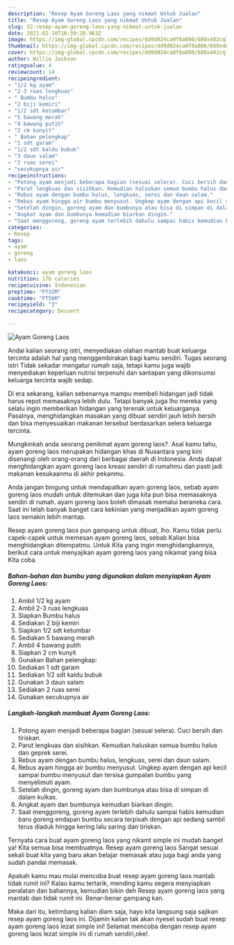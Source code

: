 ```yaml
---
description: "Resep Ayam Goreng Laos yang nikmat Untuk Jualan"
title: "Resep Ayam Goreng Laos yang nikmat Untuk Jualan"
slug: 32-resep-ayam-goreng-laos-yang-nikmat-untuk-jualan
date: 2021-02-10T16:59:20.963Z
image: https://img-global.cpcdn.com/recipes/dd9d024ca0f8a800/680x482cq70/ayam-goreng-laos-foto-resep-utama.jpg
thumbnail: https://img-global.cpcdn.com/recipes/dd9d024ca0f8a800/680x482cq70/ayam-goreng-laos-foto-resep-utama.jpg
cover: https://img-global.cpcdn.com/recipes/dd9d024ca0f8a800/680x482cq70/ayam-goreng-laos-foto-resep-utama.jpg
author: Willie Jackson
ratingvalue: 4
reviewcount: 14
recipeingredient:
- "1/2 kg ayam"
- "2-3 ruas lengkuas"
- " Bumbu halus"
- "2 biji kemiri"
- "1/2 sdt ketumbar"
- "5 bawang merah"
- "4 bawang putih"
- "2 cm kunyit"
- " Bahan pelengkap"
- "1 sdt garam"
- "1/2 sdt kaldu bubuk"
- "3 daun salam"
- "2 ruas serei"
- "secukupnya air"
recipeinstructions:
- "Potong ayam menjadi beberapa bagian (sesuai selera). Cuci bersih dan tiriskan."
- "Parut lengkuas dan sisihkan. Kemudian haluskan semua bumbu halus dan geprek serei."
- "Rebus ayam dengan bumbu halus, lengkuas, serei dan daun salam."
- "Rebus ayam hingga air bumbu menyusut. Ungkep ayam dengan api kecil sampai bumbu menyusut dan tersisa gumpalan bumbu yang menyelimuti ayam."
- "Setelah dingin, goreng ayam dan bumbunya atau bisa di simpan di dalam kulkas."
- "Angkat ayam dan bumbunya kemudian biarkan dingin."
- "Saat menggoreng, goreng ayam terlebih dahulu sampai habis kemudian baru goreng endapan bumbu secara terpisah dengan api sedang sambil terus diaduk hingga kering lalu saring dan tiriskan."
categories:
- Resep
tags:
- ayam
- goreng
- laos

katakunci: ayam goreng laos 
nutrition: 176 calories
recipecuisine: Indonesian
preptime: "PT32M"
cooktime: "PT56M"
recipeyield: "3"
recipecategory: Dessert

---
```



![Ayam Goreng Laos](https://img-global.cpcdn.com/recipes/dd9d024ca0f8a800/680x482cq70/ayam-goreng-laos-foto-resep-utama.jpg)

Andai kalian seorang istri, menyediakan olahan mantab buat keluarga tercinta adalah hal yang menggembirakan bagi kamu sendiri. Tugas seorang istri Tidak sekadar mengatur rumah saja, tetapi kamu juga wajib menyediakan keperluan nutrisi terpenuhi dan santapan yang dikonsumsi keluarga tercinta wajib sedap.

Di era  sekarang, kalian sebenarnya mampu membeli hidangan jadi tidak harus repot memasaknya lebih dulu. Tetapi banyak juga lho mereka yang selalu ingin memberikan hidangan yang terenak untuk keluarganya. Pasalnya, menghidangkan masakan yang dibuat sendiri jauh lebih bersih dan bisa menyesuaikan makanan tersebut berdasarkan selera keluarga tercinta. 



Mungkinkah anda seorang penikmat ayam goreng laos?. Asal kamu tahu, ayam goreng laos merupakan hidangan khas di Nusantara yang kini disenangi oleh orang-orang dari berbagai daerah di Indonesia. Anda dapat menghidangkan ayam goreng laos kreasi sendiri di rumahmu dan pasti jadi makanan kesukaanmu di akhir pekanmu.

Anda jangan bingung untuk mendapatkan ayam goreng laos, sebab ayam goreng laos mudah untuk ditemukan dan juga kita pun bisa memasaknya sendiri di rumah. ayam goreng laos boleh dimasak memalui beraneka cara. Saat ini telah banyak banget cara kekinian yang menjadikan ayam goreng laos semakin lebih mantap.

Resep ayam goreng laos pun gampang untuk dibuat, lho. Kamu tidak perlu capek-capek untuk memesan ayam goreng laos, sebab Kalian bisa menghidangkan ditempatmu. Untuk Kita yang ingin menghidangkannya, berikut cara untuk menyajikan ayam goreng laos yang nikamat yang bisa Kita coba.

<!--inarticleads1-->

##### Bahan-bahan dan bumbu yang digunakan dalam menyiapkan Ayam Goreng Laos:

1. Ambil 1/2 kg ayam
1. Ambil 2-3 ruas lengkuas
1. Siapkan  Bumbu halus
1. Sediakan 2 biji kemiri
1. Siapkan 1/2 sdt ketumbar
1. Sediakan 5 bawang merah
1. Ambil 4 bawang putih
1. Siapkan 2 cm kunyit
1. Gunakan  Bahan pelengkap:
1. Sediakan 1 sdt garam
1. Sediakan 1/2 sdt kaldu bubuk
1. Gunakan 3 daun salam
1. Sediakan 2 ruas serei
1. Gunakan secukupnya air




<!--inarticleads2-->

##### Langkah-langkah membuat Ayam Goreng Laos:

1. Potong ayam menjadi beberapa bagian (sesuai selera). Cuci bersih dan tiriskan.
1. Parut lengkuas dan sisihkan. Kemudian haluskan semua bumbu halus dan geprek serei.
1. Rebus ayam dengan bumbu halus, lengkuas, serei dan daun salam.
1. Rebus ayam hingga air bumbu menyusut. Ungkep ayam dengan api kecil sampai bumbu menyusut dan tersisa gumpalan bumbu yang menyelimuti ayam.
1. Setelah dingin, goreng ayam dan bumbunya atau bisa di simpan di dalam kulkas.
1. Angkat ayam dan bumbunya kemudian biarkan dingin.
1. Saat menggoreng, goreng ayam terlebih dahulu sampai habis kemudian baru goreng endapan bumbu secara terpisah dengan api sedang sambil terus diaduk hingga kering lalu saring dan tiriskan.




Ternyata cara buat ayam goreng laos yang nikamt simple ini mudah banget ya! Kita semua bisa membuatnya. Resep ayam goreng laos Sangat sesuai sekali buat kita yang baru akan belajar memasak atau juga bagi anda yang sudah pandai memasak.

Apakah kamu mau mulai mencoba buat resep ayam goreng laos mantab tidak rumit ini? Kalau kamu tertarik, mending kamu segera menyiapkan peralatan dan bahannya, kemudian bikin deh Resep ayam goreng laos yang mantab dan tidak rumit ini. Benar-benar gampang kan. 

Maka dari itu, ketimbang kalian diam saja, hayo kita langsung saja sajikan resep ayam goreng laos ini. Dijamin kalian tak akan nyesel sudah buat resep ayam goreng laos lezat simple ini! Selamat mencoba dengan resep ayam goreng laos lezat simple ini di rumah sendiri,oke!.

